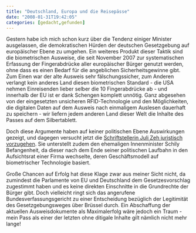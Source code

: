 ```yaml
---
title: "Deutschland, Europa und die Reisepässe"
date: "2008-01-31T19:42:05"
categories: [gedacht,gefunden]
---
```


Gestern habe ich mich schon kurz über die Tendenz einiger Minister ausgelassen, die demokratischen Hürden der deutschen Gesetzgebung auf europäischer Ebene zu umgehen. Ein weiteres Produkt dieser Taktik sind die biometrischen Ausweise, die seit November 2007 zur systematischen Erfassung der Fingerabdrücke aller europäischer Bürger genutzt werden, ohne dass es einen Bedarf für die angeblichen Sicherheitsgewinne gibt. Zum Einen war der alte Ausweis sehr fälschungssicher, zum Anderen verlangt kein anderes Land diesen biometrischen Standard - die USA nehmen Einreisenden lieber selber die 10 Fingerabdrücke ab - und innerhalb der EU ist er dank Schengen komplett unnötig. Ganz abgesehen von der eingesetzten unsicheren RFID-Technologie und den Möglichkeiten, die digitalen Daten auf dem Ausweis nach einmaligem Auslesen dauerhaft zu speichern - wir liefern jedem anderen Land dieser Welt die Inhalte des Passes auf dem Silbertablett.

Doch diese Argumente haben auf keiner politischen Ebene Auswirkungen gezeigt, und dagegen versucht jetzt die [Schriftstellerin Juli Zeh juristisch vorzugehen](http://blog.zeit.de/bittner-blog/2008/01/31/finger-weg-von-meinen-fingern_21). Sie unterstellt zudem den ehemaligen Innenminister Schily Befangenheit, da dieser nach dem Ende seiner politischen Laufbahn in den Aufsichtsrat einer Firma wechselte, deren Geschäftsmodell auf biometrischer Technologie basiert.

Große Chancen auf Erfolg hat diese Klage zwar aus meiner Sicht nicht, da zumindest die Parlamente von EU und Deutschland dem Gesetzesvorschlag zugestimmt haben und es keine direkten Einschnitte in die Grundrechte der Bürger gibt. Doch vielleicht ringt sich das angerufene Bundesverfassungsgericht zu einer Entscheidung bezüglich der Legitimität des Gesetzgebungsweges über Brüssel durch. Ein Abschaffung der aktuellen Ausweisdokumente als Maximalerfolg wäre jedoch ein Traum - mein Pass als einer der letzten ohne ditigale Inhalte gilt nämlich nicht mehr lange!
